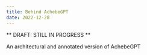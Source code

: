 ```yaml
---
title: Behind AchebeGPT
date: 2022-12-28
---
```


** DRAFT: STILL IN PROGRESS **

An architectural and annotated version of AchebeGPT